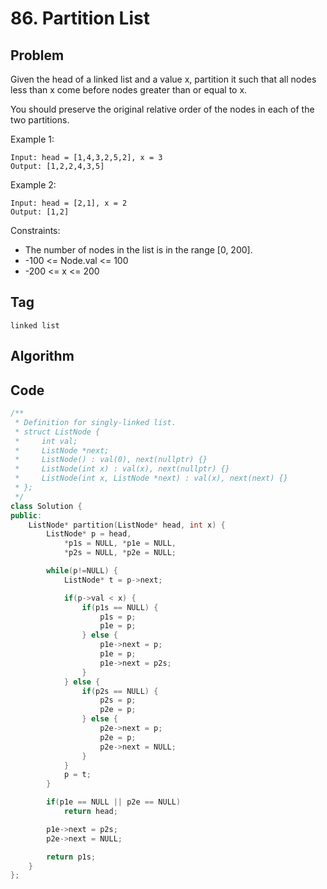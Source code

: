 # 86. Partition List
## Problem
Given the head of a linked list and a value x, partition it such that all nodes less than x come before nodes greater than or equal to x.

You should preserve the original relative order of the nodes in each of the two partitions.

Example 1:
```
Input: head = [1,4,3,2,5,2], x = 3
Output: [1,2,2,4,3,5]
```

Example 2:
```
Input: head = [2,1], x = 2
Output: [1,2]
```

Constraints:

- The number of nodes in the list is in the range [0, 200].
- -100 <= Node.val <= 100
- -200 <= x <= 200

## Tag
```linked list```

## Algorithm

## Code

```cpp
/**
 * Definition for singly-linked list.
 * struct ListNode {
 *     int val;
 *     ListNode *next;
 *     ListNode() : val(0), next(nullptr) {}
 *     ListNode(int x) : val(x), next(nullptr) {}
 *     ListNode(int x, ListNode *next) : val(x), next(next) {}
 * };
 */
class Solution {
public:
    ListNode* partition(ListNode* head, int x) {
        ListNode* p = head, 
            *p1s = NULL, *p1e = NULL, 
            *p2s = NULL, *p2e = NULL;

        while(p!=NULL) {
            ListNode* t = p->next;

            if(p->val < x) {
                if(p1s == NULL) {
                    p1s = p;
                    p1e = p;
                } else {
                    p1e->next = p;
                    p1e = p;
                    p1e->next = p2s;
                }
            } else {
                if(p2s == NULL) {
                    p2s = p;
                    p2e = p;
                } else {
                    p2e->next = p;
                    p2e = p;
                    p2e->next = NULL;
                }
            }
            p = t;
        }

        if(p1e == NULL || p2e == NULL)
            return head;

        p1e->next = p2s;
        p2e->next = NULL;

        return p1s;
    }
};
```